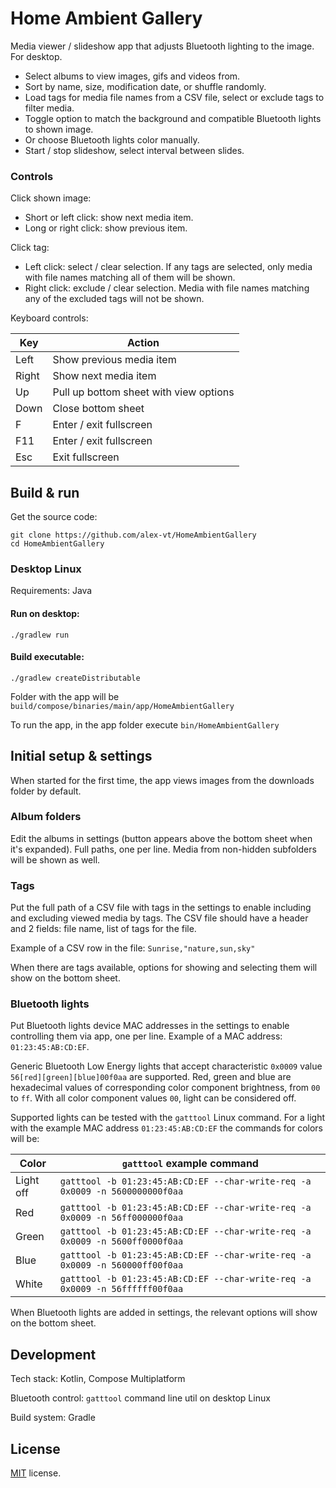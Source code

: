 # Home Ambient Gallery

Media viewer / slideshow app that adjusts Bluetooth lighting to the image. For desktop.

* Select albums to view images, gifs and videos from.
* Sort by name, size, modification date, or shuffle randomly.
* Load tags for media file names from a CSV file, select or exclude tags to filter media.
* Toggle option to match the background and compatible Bluetooth lights to shown image.
* Or choose Bluetooth lights color manually.
* Start / stop slideshow, select interval between slides.

### Controls

Click shown image:

* Short or left click: show next media item.
* Long or right click: show previous item.

Click tag:

* Left click: select / clear selection.
If any tags are selected, only media with file names matching all of them will be shown.
* Right click: exclude / clear selection. 
Media with file names matching any of the excluded tags will not be shown.

Keyboard controls:

| Key   | Action                                |
|-------|---------------------------------------|
| Left  | Show previous media item              |
| Right | Show next media item                  |
| Up    | Pull up bottom sheet with view options |
| Down  | Close bottom sheet                 |
| F     | Enter / exit fullscreen               |
| F11   | Enter / exit fullscreen               |
| Esc   | Exit fullscreen                       |

## Build & run

Get the source code:

```
git clone https://github.com/alex-vt/HomeAmbientGallery
cd HomeAmbientGallery
```

### Desktop Linux

Requirements: Java

#### Run on desktop:

```
./gradlew run
```

#### Build executable:

```
./gradlew createDistributable
```

Folder with the app will be `build/compose/binaries/main/app/HomeAmbientGallery`

To run the app, in the app folder execute `bin/HomeAmbientGallery`

## Initial setup & settings

When started for the first time, the app views images from the downloads folder by default.

### Album folders

Edit the albums in settings (button appears above the bottom sheet when it's expanded).
Full paths, one per line. Media from non-hidden subfolders will be shown as well.

### Tags

Put the full path of a CSV file with tags in the settings to enable including and excluding 
viewed media by tags. The CSV file should have a header and 2 fields: 
file name, list of tags for the file.

Example of a CSV row in the file: `Sunrise,"nature,sun,sky"`

When there are tags available, options for showing and selecting them will show on the bottom sheet.

### Bluetooth lights

Put Bluetooth lights device MAC addresses in the settings to enable controlling them via app, 
one per line. Example of a MAC address: `01:23:45:AB:CD:EF`.

Generic Bluetooth Low Energy lights that accept characteristic `0x0009` 
value `56[red][green][blue]00f0aa` are supported. 
Red, green and blue are hexadecimal values of corresponding color component brightness, 
from `00` to `ff`. With all color component values `00`, light can be considered off.

Supported lights can be tested with the `gatttool` Linux command.
For a light with the example MAC address `01:23:45:AB:CD:EF` the commands for colors will be:

| Color     | `gatttool` example command                                                   |
|-----------|------------------------------------------------------------------------------|
| Light off | `gatttool -b 01:23:45:AB:CD:EF --char-write-req -a 0x0009 -n 5600000000f0aa` |
| Red       | `gatttool -b 01:23:45:AB:CD:EF --char-write-req -a 0x0009 -n 56ff000000f0aa` |
| Green     | `gatttool -b 01:23:45:AB:CD:EF --char-write-req -a 0x0009 -n 5600ff0000f0aa` |
| Blue      | `gatttool -b 01:23:45:AB:CD:EF --char-write-req -a 0x0009 -n 560000ff00f0aa` |
| White     | `gatttool -b 01:23:45:AB:CD:EF --char-write-req -a 0x0009 -n 56ffffff00f0aa` |

When Bluetooth lights are added in settings, the relevant options will show on the bottom sheet.


## Development

Tech stack: Kotlin, Compose Multiplatform

Bluetooth control: `gatttool` command line util on desktop Linux

Build system: Gradle

## License

[MIT](LICENSE) license.
